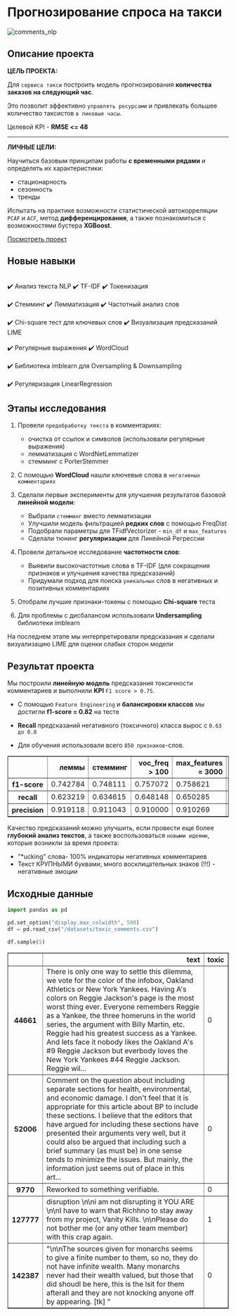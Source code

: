 # Прогнозирование спроса на такси

![comments_nlp](https://www.traveller.com.au/content/dam/images/h/0/q/y/v/d/image.related.articleLeadwide.620x349.h0qylt.png/1517386967950.jpg)

## Описание проекта

**ЦЕЛЬ ПРОЕКТА:**

Для `сервиса такси` построить модель прогнозирования **количества заказов на следующий час**.

Это позволит эффективно `управлять ресурсами` и привлекать большее количество таксистов `в пиковые часы`.

Целевой KPI - **RMSE <= 48**

---

**ЛИЧНЫЕ ЦЕЛИ:**

Научиться базовым принципам работы **с временными рядами** и определять их характеристики:
 - cтационарность 
 - сезонность
 - тренды
 
Испытать на практике возможности статистической автокорреляции `PCAF` и `ACF`, метод **дифференцирования**, а также познакомиться с возможностями бустера **XGBoost**.

[Посмотреть проект](Taxi_demand_prediction_v1.ipynb)

## Новые навыки 

<div class="alert alert-success">
<br> ✔️ Анализ текста NLP   ✔️ TF-IDF  ✔️ Токенизация </br>
<br> ✔️ Стемминг      ✔️ Лемматизация      ✔️ Частотный анализ слов </br>
<br> ✔️ Chi-square тест для ключевых слов  ✔️ Визуализация предсказаний LIME </br>
<br> ✔️ Регулярные выражения    ✔️ WordCloud </br>
<br> ✔️ Библиотека imblearn для Oversampling & Downsampling </br>
<br> ✔️ Регуляризация LinearRegression</br> 
</div>

## Этапы исследования

1.  Провели `предобработку текста` в комментариях:

    -  очистка от ссылок и символов (использовали регулярные выражения)
    -  лемматизация с WordNetLemmatizer
    -  стемминг c PorterStemmer
    
2. С помощью **WordCloud** нашли ключевые слова в `негативных комментариях`

3. Сделали первые эксперименты для улучшения результатов базовой **линейной модели**:

    -  Выбрали `стемминг` вместо лемматизации
    -  Улучшили модель фильтрацией **редких слов** с помощью FreqDist
    -  Подобрали параметры для TFidfVectorizer - `min_df` и `max_features`
    -  Сделали тюнинг **регуляризации** для Линейной Регрессии
    
4.  Провели детальное исследование **частотности слов**:

    - Выявили высокочастотные слова в TF-IDF (для сокращения признаков и улучшения качества предсказаний)
    - Придумали подход для поиска `уникальных` слов в негативных и позитивных комментариях 
  
5. Отобрали лучшие признаки-токены с помощью **Chi-square** теста
6. Для проблемы с дисбалансом использовали **Undersampling** библиотеки imblearn

На последнем этапе мы интерпретировали предсказания и сделали визуализацию LIME для оценки слабых сторон модели

## Результат проекта

Мы построили **линейную модель** предсказания токсичности комментариев и выполнили **KPI** `F1 score > 0.75`.

- С помощью `Feature Engineering` и **балансировки классов** мы достигли **f1-score = 0.82**  на тесте

- **Recall** предсказаний негативного (токсичного) класса вырос с `0.63 до 0.8` 

- Для обучения использовали всего `850 признаков`-слов.

<div>
<table border="1" class="dataframe">
  <thead>
    <tr style="text-align: right;">
      <th></th>
      <th>леммы</th>
      <th>стемминг</th>
      <th>voc_freq &gt; 100</th>
      <th>max_features = 3000</th>
      <th>C_parameter = 5</th>
      <th>L1_reg</th>
      <th>chi2_p_1</th>
      <th>50_tokens</th>
      <th>under_sampling</th>
      <th>TEST</th>
    </tr>
  </thead>
  <tbody>
    <tr>
      <th>f1-score</th>
      <td>0.742784</td>
      <td>0.748111</td>
      <td>0.757072</td>
      <td>0.758621</td>
      <td>0.777382</td>
      <td>0.784375</td>
      <td>0.793117</td>
      <td>0.812384</td>
      <td>0.811304</td>
      <td>0.822401</td>
    </tr>
    <tr>
      <th>recall</th>
      <td>0.623219</td>
      <td>0.634615</td>
      <td>0.648148</td>
      <td>0.650285</td>
      <td>0.700142</td>
      <td>0.715100</td>
      <td>0.722222</td>
      <td>0.744285</td>
      <td>0.790008</td>
      <td>0.803598</td>
    </tr>
    <tr>
      <th>precision</th>
      <td>0.919118</td>
      <td>0.911043</td>
      <td>0.910000</td>
      <td>0.910269</td>
      <td>0.873778</td>
      <td>0.868512</td>
      <td>0.879445</td>
      <td>0.894201</td>
      <td>0.833780</td>
      <td>0.842105</td>
    </tr>
  </tbody>
</table>
</div>

Качество предсказаний можно улучшить, если провести еще более **глубокий анализ текстов**, а также воспользоваться `новыми идеями`, которые возникли за время проекта:
- "*ucking" слова-  100% индикаторы негативных комментариев
- Текст КРУПНЫМИ буквами, много восклицательных знаков (!!!) - негативные эмоции 

## Исходные данные

```python
import pandas as pd

pd.set_option("display.max_colwidth", 500)
df = pd.read_csv("/datasets/toxic_comments.csv")

df.sample(5)
```


<div>

<table border="1" class="dataframe">
  <thead>
    <tr style="text-align: right;">
      <th></th>
      <th>text</th>
      <th>toxic</th>
    </tr>
  </thead>
  <tbody>
    <tr>
      <th>44661</th>
      <td>There is only one way to settle this dilemma, we vote for the color of the infobox, Oakland Athletics or New York Yankees.  Having A's colors on Reggie Jackson's page is the most worst thing ever.  Everyone remembers Reggie as a Yankee, the three homeruns in the world series, the argument with Billy Martin, etc.  Reggie had his greatest success as a Yankee.  And lets face it nobody likes the Oakland A's #9 Reggie Jackson but everbody loves the New York Yankees #44 Reggie Jackson.  Reggie wil...</td>
      <td>0</td>
    </tr>
    <tr>
      <th>52006</th>
      <td>Comment on the question about including separate sections for health, environmental, and economic damage.  I don't feel that it is appropriate for this article about BP to include these sections.  I believe that the editors that have argued for including these sections have presented their arguments very well, but it could also be argued that including such a brief summary (as must be) in one sense tends to minimize the issues.  But mainly, the information just seems out of place in this art...</td>
      <td>0</td>
    </tr>
    <tr>
      <th>9770</th>
      <td>Reworked to something verifiable.</td>
      <td>0</td>
    </tr>
    <tr>
      <th>127777</th>
      <td>disruption \n\ni am not disrupting it YOU ARE \n\nI have to warn that Richhno to stay away from my project, Vanity Kills. \n\nPlease do not bother me (or any other team member) with this crap again.</td>
      <td>1</td>
    </tr>
    <tr>
      <th>142387</th>
      <td>"\n\nThe sources given for monarchs seems to give a finite number to them, so no, they do not have infinite wealth. Many monarchs never had their wealth valued, but those that did shoudl be here, this is the lsit for them afterall and they are not knocking anyone off by appearing. [tk]  "</td>
      <td>0</td>
    </tr>
  </tbody>
</table>
</div>
